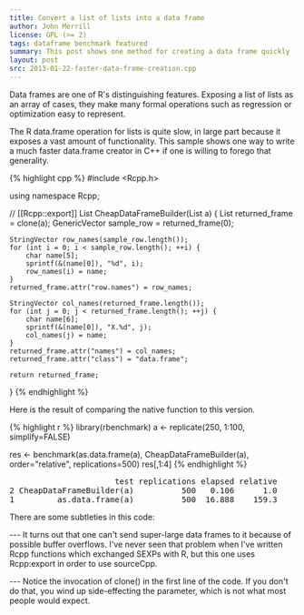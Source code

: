 ```yaml
---
title: Convert a list of lists into a data frame
author: John Merrill
license: GPL (>= 2)
tags: dataframe benchmark featured
summary: This post shows one method for creating a data frame quickly
layout: post
src: 2013-01-22-faster-data-frame-creation.cpp
---
```


Data frames are one of R's distinguishing features.  Exposing a
list of lists as an array of cases, they make many formal
operations such as regression or optimization easy to represent.

The R data.frame operation for lists is quite slow, in large part
because it exposes a vast amount of functionality.  This sample
shows one way to write a much faster data.frame creator in C++ if
one is willing to forego that generality.



{% highlight cpp %}
#include <Rcpp.h>

using namespace Rcpp;

// [[Rcpp::export]]
List CheapDataFrameBuilder(List a) {
    List returned_frame = clone(a);
    GenericVector sample_row = returned_frame(0);

    StringVector row_names(sample_row.length());
    for (int i = 0; i < sample_row.length(); ++i) {
        char name[5];
        sprintf(&(name[0]), "%d", i);
        row_names(i) = name;
    }
    returned_frame.attr("row.names") = row_names;

    StringVector col_names(returned_frame.length());
    for (int j = 0; j < returned_frame.length(); ++j) {
        char name[6];
        sprintf(&(name[0]), "X.%d", j);
        col_names(j) = name;
    }
    returned_frame.attr("names") = col_names;
    returned_frame.attr("class") = "data.frame";

    return returned_frame;
}
{% endhighlight %}


Here is the result of comparing the native function to this version.

{% highlight r %}
library(rbenchmark)
a <- replicate(250, 1:100, simplify=FALSE)

res <- benchmark(as.data.frame(a), 
                 CheapDataFrameBuilder(a), 
                 order="relative", replications=500)
res[,1:4]
{% endhighlight %}



<pre class="output">
                      test replications elapsed relative
2 CheapDataFrameBuilder(a)          500   0.106      1.0
1         as.data.frame(a)          500  16.888    159.3
</pre>


There are some subtleties in this code:

--- It turns out that one can't send super-large data frames to it
because of possible buffer overflows.  I've never seen that
problem when I've written Rcpp functions which exchanged SEXPs
with R, but this one uses Rcpp:export in order to use
sourceCpp.

--- Notice the invocation of clone() in the first line of the code.
If you don't do that, you wind up side-effecting the parameter,
which is not what most people would expect.
